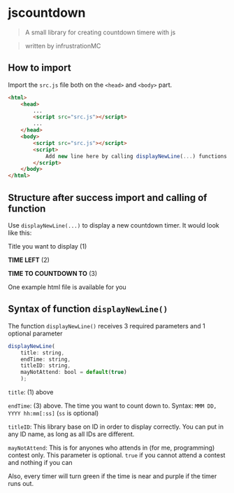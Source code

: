 # jscountdown
> A small library for creating countdown timere with js

> written by infrustrationMC

## How to import

Import the `src.js` file both on the `<head>` and `<body>` part.

```html
<html>
    <head>
        ...
        <script src="src.js"></script>
        ...
    </head>
    <body>
        <script src="src.js"></script>
        <script>
            Add new line here by calling displayNewLine(...) functions 
        </script>
    </body>
</html>
```

## Structure after success import and calling of function

Use `displayNewLine(...)` to display a new countdown timer. It would look like this:


Title you want to display (1)

**TIME LEFT** (2)

**TIME TO COUNTDOWN TO** (3)

One example html file is available for you

## Syntax of function `displayNewLine()`
The function `displayNewLine()` receives 3 required parameters and 1 optional parameter
```javascript
displayNewLine(
    title: string, 
    endTime: string, 
    titleID: string, 
    mayNotAttend: bool = default(true)
    );
```

`title`: (1) above

`endTime`: (3) above. The time you want to count down to. Syntax: `MMM DD, YYYY hh:mm[:ss]` (`ss` is optional)

`titleID`: This library base on ID in order to display correctly. You can put in any ID name, as long as all IDs are different.

`mayNotAttend`: This is for anyones who attends in (for me, programming) contest only. This parameter is optional. `true` if you cannot attend a contest and nothing if you can

Also, every timer will turn green if the time is near and purple if the timer runs out.
